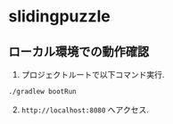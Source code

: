 # slidingpuzzle

## ローカル環境での動作確認
1. プロジェクトルートで以下コマンド実行.
```sh
./gradlew bootRun
```

2. `http://localhost:8080` へアクセス.

